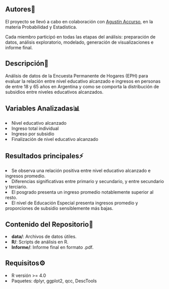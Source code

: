 <h2>Autores🙌</h2>

El proyecto se llevó a cabo en colaboración con <a href="https://github.com/accursoagus">Agustín Accurso<a>, en la materia Probabilidad y Estadística.

Cada miembro participó en todas las etapas del análisis: preparación de datos, análisis exploratorio, modelado, generación de visualizaciones e informe final.

<h2>Descripción📰</h2>
Análisis de datos de la Encuesta Permanente de Hogares (EPH) para evaluar la relación entre nivel educativo alcanzado e ingresos en personas de entre 18 y 65 años en Argentina y como se comporta la distribución de subsidios entre niveles educativos alcanzados.

<h2>Variables Analizadas📊</h2>
<li>Nivel educativo alcanzado</li>
<li>Ingreso total individual</li>
<li>Ingreso por subsidio</li>
<li>Finalización de nivel educativo alcanzado</li>

<h2> Resultados principales⚡️</h2>
<li>Se observa una relación positiva entre nivel educativo alcanzado e ingresos promedio.</li>
<li>Diferencias significativas entre primario y secundario, y entre secundario y terciario.</li>
<li>El posgrado presenta un ingreso promedio notablemente superior al resto.</li>
<li>El nivel de Educación Especial presenta ingresos promedio y proporciones de subsidio sensiblemente más bajas.</li>

<h2>Contenido del Repositorio📁</h2>
<li><b>data/</b>: Archivos de datos útiles.</li>
<li><b>R/</b>: Scripts de análisis en R.</li>
<li><b>Informe/</b>: Informe final en formato .pdf.</li>

<h2>Requisitos⚙️</h2>
<li>R versión >= 4.0</li>
<li>Paquetes: dplyr, ggplot2, qcc, DescTools </li>

